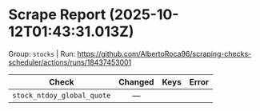 # Scrape Report (2025-10-12T01:43:31.013Z)

Group: `stocks`  |  Run: https://github.com/AlbertoRoca96/scraping-checks-scheduler/actions/runs/18437453001

| Check | Changed | Keys | Error |
|---|:---:|:--|:--|
| `stock_ntdoy_global_quote` | — |  |  |
